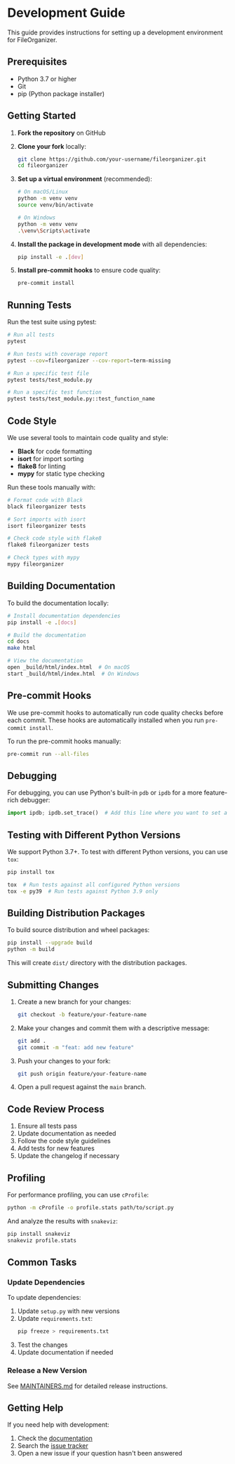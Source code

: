 # Development Guide

This guide provides instructions for setting up a development environment for FileOrganizer.

## Prerequisites

- Python 3.7 or higher
- Git
- pip (Python package installer)

## Getting Started

1. **Fork the repository** on GitHub
2. **Clone your fork** locally:
   ```bash
   git clone https://github.com/your-username/fileorganizer.git
   cd fileorganizer
   ```

3. **Set up a virtual environment** (recommended):
   ```bash
   # On macOS/Linux
   python -m venv venv
   source venv/bin/activate

   # On Windows
   python -m venv venv
   .\venv\Scripts\activate
   ```

4. **Install the package in development mode** with all dependencies:
   ```bash
   pip install -e .[dev]
   ```

5. **Install pre-commit hooks** to ensure code quality:
   ```bash
   pre-commit install
   ```

## Running Tests

Run the test suite using pytest:

```bash
# Run all tests
pytest

# Run tests with coverage report
pytest --cov=fileorganizer --cov-report=term-missing

# Run a specific test file
pytest tests/test_module.py

# Run a specific test function
pytest tests/test_module.py::test_function_name
```

## Code Style

We use several tools to maintain code quality and style:

- **Black** for code formatting
- **isort** for import sorting
- **flake8** for linting
- **mypy** for static type checking

Run these tools manually with:

```bash
# Format code with Black
black fileorganizer tests

# Sort imports with isort
isort fileorganizer tests

# Check code style with flake8
flake8 fileorganizer tests

# Check types with mypy
mypy fileorganizer
```

## Building Documentation

To build the documentation locally:

```bash
# Install documentation dependencies
pip install -e .[docs]

# Build the documentation
cd docs
make html

# View the documentation
open _build/html/index.html  # On macOS
start _build/html/index.html  # On Windows
```

## Pre-commit Hooks

We use pre-commit hooks to automatically run code quality checks before each commit. These hooks are automatically installed when you run `pre-commit install`.

To run the pre-commit hooks manually:

```bash
pre-commit run --all-files
```

## Debugging

For debugging, you can use Python's built-in `pdb` or `ipdb` for a more feature-rich debugger:

```python
import ipdb; ipdb.set_trace()  # Add this line where you want to set a breakpoint
```

## Testing with Different Python Versions

We support Python 3.7+. To test with different Python versions, you can use `tox`:

```bash
pip install tox

tox  # Run tests against all configured Python versions
tox -e py39  # Run tests against Python 3.9 only
```

## Building Distribution Packages

To build source distribution and wheel packages:

```bash
pip install --upgrade build
python -m build
```

This will create `dist/` directory with the distribution packages.

## Submitting Changes

1. Create a new branch for your changes:
   ```bash
   git checkout -b feature/your-feature-name
   ```

2. Make your changes and commit them with a descriptive message:
   ```bash
   git add .
   git commit -m "feat: add new feature"
   ```

3. Push your changes to your fork:
   ```bash
   git push origin feature/your-feature-name
   ```

4. Open a pull request against the `main` branch.

## Code Review Process

1. Ensure all tests pass
2. Update documentation as needed
3. Follow the code style guidelines
4. Add tests for new features
5. Update the changelog if necessary

## Profiling

For performance profiling, you can use `cProfile`:

```bash
python -m cProfile -o profile.stats path/to/script.py
```

And analyze the results with `snakeviz`:

```bash
pip install snakeviz
snakeviz profile.stats
```

## Common Tasks

### Update Dependencies

To update dependencies:

1. Update `setup.py` with new versions
2. Update `requirements.txt`:
   ```bash
   pip freeze > requirements.txt
   ```
3. Test the changes
4. Update documentation if needed

### Release a New Version

See [MAINTAINERS.md](MAINTAINERS.md) for detailed release instructions.

## Getting Help

If you need help with development:

1. Check the [documentation](https://fileorganizer.readthedocs.io/)
2. Search the [issue tracker](https://github.com/the-solution-desk/fileorganizer/issues)
3. Open a new issue if your question hasn't been answered
